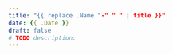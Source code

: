 ```yaml
---
title: "{{ replace .Name "-" " " | title }}"
date: {{ .Date }}
draft: false
# TODO description: 
---
```

